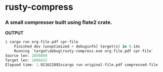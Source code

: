 # rusty-compress

### A small compresser built using flate2 crate.

**OUTPUT**

```rust
$ cargo run org-file.pdf cpr-file
    Finished dev [unoptimized + debuginfo] target(s) in 0.14s
    Running `target\debug\rusty-compress.exe org-file.pdf cpr-file`
Source len: 2856009
Target len: 1866422
Elapsed time: 1.921622892scargo run original-file.pdf compressed-file
```
